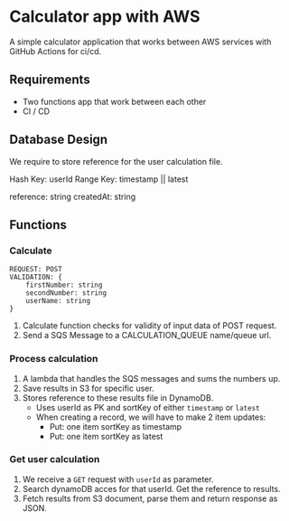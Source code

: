 # Calculator app with AWS

A simple calculator application that works between AWS services with GitHub Actions for ci/cd.

## Requirements

* Two functions app that work between each other
* CI / CD

## Database Design

We require to store reference for the user calculation file.

Hash Key: userId
Range Key: timestamp || latest


reference: string
createdAt: string



## Functions

### Calculate
```
REQUEST: POST
VALIDATION: {
    firstNumber: string
    secondNumber: string
    userName: string
}
```

1. Calculate function checks for validity of input data of POST request.
2. Send a SQS Message to a CALCULATION_QUEUE name/queue url.
   

### Process calculation

1. A lambda that handles the SQS messages and sums the numbers up. 
2. Save results in S3 for specific user.
3. Stores reference to these results file in DynamoDB. 
   * Uses userId as PK and sortKey of either `timestamp` or `latest`
   * When creating a record, we will have to make 2 item updates:
     * Put: one item sortKey as timestamp
     * Put: one item sortKey as latest


### Get user calculation

1. We receive a `GET` request with `userId` as parameter.
2. Search dynamoDB acces for that userId. Get the reference to results.
3. Fetch results from S3 document, parse them and return response as JSON.

